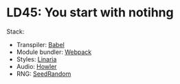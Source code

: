 # LD45: You start with notihng

Stack:

- Transpiler: [Babel](https://babeljs.io/)
- Module bundler: [Webpack](https://webpack.js.org/)
- Styles: [Linaria](https://linaria.now.sh/)
- Audio: [Howler](https://howlerjs.com/)
- RNG: [SeedRandom](https://github.com/davidbau/seedrandom)
